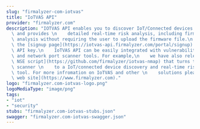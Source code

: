 ```yaml
---
slug: "firmalyzer-com-iotvas"
title: "IoTVAS API"
provider: "firmalyzer.com"
description: "IOTVAS API enables you to discover IoT/Connected devices in the network\
  \ and provides \n    detailed real-time risk analysis, including firmware vulnerability\
  \ analysis without requiring the user to upload the firmware file.\n    Please visit\
  \ the [signup page](https://iotvas-api.firmalyzer.com/portal/signup) to create an\
  \ API key.\n    IoTVAS API can be easily integrated with vulnerability scanning\
  \ and network port scanner tools. For example,\n    we have also released the [IOTVAS\
  \ NSE script](https://github.com/firmalyzer/iotvas-nmap) that turns the nmap port\
  \ scanner \n    to a IoT/connected device discovery and real-time risk assessment\
  \ tool. For more infromation on IoTVAS and other \n    solutions please visit [Firmalyzer\
  \ web site](https://www.firmalyzer.com)."
logo: "firmalyzer.com-iotvas-logo.png"
logoMediaType: "image/png"
tags:
- "iot"
- "security"
stubs: "firmalyzer.com-iotvas-stubs.json"
swagger: "firmalyzer.com-iotvas-swagger.json"
---
```

